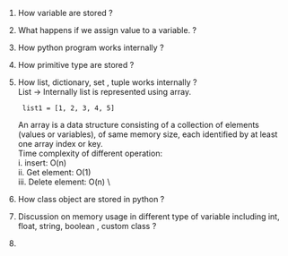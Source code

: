 1. How variable are stored ? 
2. What happens if we assign value to a variable. ? 
3. How python program works internally ? 
4. How primitive type are stored ?
5. How list, dictionary, set , tuple works internally ? \
   List -> Internally list is represented using array. 
   ```
    list1 = [1, 2, 3, 4, 5]
   ```
    An array is a data structure consisting of a collection of elements (values or variables), of same memory size, each identified by at least one array index or key. \
    Time complexity of different operation: \
    i. insert: O(n) \
    ii. Get element: O(1) \
    iii. Delete element: O(n) \
6. How class object are stored in python ? 
   
7. Discussion on memory usage in different type of variable including int, float, string, boolean , custom class ? 
8. 